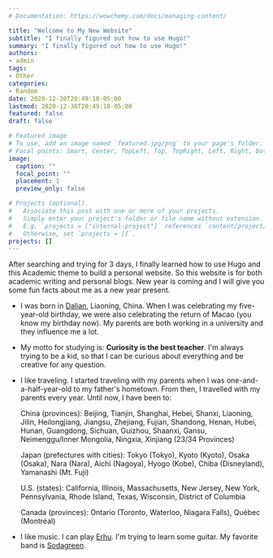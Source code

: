 ```yaml
---
# Documentation: https://wowchemy.com/docs/managing-content/

title: "Welcome to My New Website"
subtitle: "I finally figured out how to use Hugo!"
summary: "I finally figured out how to use Hugo!"
authors: 
- admin
tags: 
- Other
categories: 
- Random
date: 2020-12-30T20:49:18-05:00
lastmod: 2020-12-30T20:49:18-05:00
featured: false
draft: false

# Featured image
# To use, add an image named `featured.jpg/png` to your page's folder.
# Focal points: Smart, Center, TopLeft, Top, TopRight, Left, Right, BottomLeft, Bottom, BottomRight.
image:
  caption: ""
  focal_point: ""
  placement: 1
  preview_only: false

# Projects (optional).
#   Associate this post with one or more of your projects.
#   Simply enter your project's folder or file name without extension.
#   E.g. `projects = ["internal-project"]` references `content/project/deep-learning/index.md`.
#   Otherwise, set `projects = []`.
projects: []
---
```


After searching and trying for 3 days, I finally learned how to use Hugo and this Academic theme to build a personal website. So this website is for both academic writing and personal blogs. New year is coming and I will give you some fun facts about me as a new year present.

* I was born in [Dalian](https://en.wikipedia.org/wiki/Dalian), Liaoning, China.  When I was celebrating my five-year-old birthday, we were also celebrating the return of Macao (you know my birthday now). My parents are both working in a university and they influence me a lot.

* My motto for studying is: **Curiosity is the best teacher**. I'm always trying to be a kid, so that I can be curious about everything and be creative for any question.

* I like traveling. I started traveling with my parents when I was one-and-a-half-year-old to my father's hometown. From then, I travelled with my parents every year. Until now, I have been to:

   China (provinces): Beijing, Tianjin, Shanghai,  Hebei, Shanxi, Liaoning, Jilin, Heilongjiang, Jiangsu, Zhejiang, Fujian, Shandong, Henan, Hubei, Hunan, Guangdong, Sichuan, Guizhou, Shaanxi, Gansu, Neimenggu/Inner Mongolia, Ningxia, Xinjiang (23/34 Provinces)

   Japan (prefectures with cities): Tokyo (Tokyo), Kyoto (Kyoto), Osaka (Osaka), Nara (Nara), Aichi (Nagoya), Hyogo (Kobe), Chiba (Disneyland), Yamanashi (Mt. Fuji)

   U.S. (states): California, Illinois,  Massachusetts, New Jersey, New York, Pennsylvania, Rhode Island, Texas, Wisconsin, District of Columbia

   Canada (provinces): Ontario (Toronto, Waterloo, Niagara Falls), Québec (Montréal)

* I like music. I can play [Erhu](https://en.wikipedia.org/wiki/Erhu). I'm trying to learn some guitar. My favorite band is [Sodagreen](https://en.wikipedia.org/wiki/Sodagreen). 

